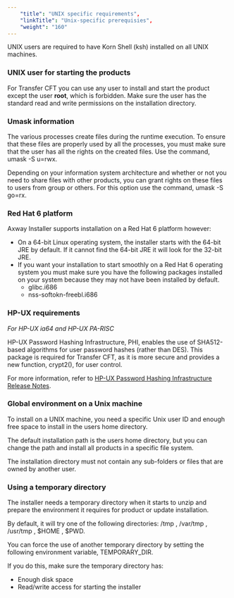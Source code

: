 ```yaml
---
    "title": "UNIX specific requirements",
    "linkTitle": "Unix-specific prerequisies",
    "weight": "160"
---
```

UNIX users are required to have Korn Shell (ksh) installed on all UNIX machines.

### UNIX user for starting the products

For Transfer CFT you can use any user to install and start the product except the user **root**, which is forbidden. Make sure the user has the standard read and write permissions on the installation directory.

### Umask information

The various processes create files during the runtime execution. To ensure that these files are properly used by all the processes, you must make sure that the user has all the rights on the created files. Use the command, umask -S u=rwx.

Depending on your information system architecture and whether or not you need to share files with other products, you can grant rights on these files to users from group or others. For this option use the command, umask -S go=rx.

### Red Hat 6 platform

Axway Installer supports installation on a Red Hat 6 platform however:

- On a 64-bit Linux operating system, the installer starts with the 64-bit JRE by default. If it cannot find the 64-bit JRE it will look for the 32-bit JRE.
- If you want your installation to start smoothly on a Red Hat 6 operating system you must make sure you have the following packages installed on your system because they may not have been installed by default.
    -   glibc.i686
    -   nss-softokn-freebl.i686

### HP-UX requirements

*For HP-UX ia64 and HP-UX PA-RISC*

HP-UX Password Hashing Infrastructure, PHI, enables the use of SHA512-based algorithms for user password hashes (rather than DES). This package is required for Transfer CFT, as it is more secure and provides a new function, crypt2(), for user control.

For more information, refer to [HP-UX Password Hashing Infrastructure Release Notes](https://support.hpe.com/hpsc/doc/public/display?docId=emr_na-c02038049).

### Global environment on a Unix machine

To install on a UNIX machine, you need a specific Unix user ID and enough free space to install in the users home directory.

The default installation path is the users home directory, but you can change the path and install all products in a specific file system.

The installation directory must not contain any sub-folders or files that are owned by another user.

### Using a temporary directory

The installer needs a temporary directory when it starts to unzip and prepare the environment it requires for product or update installation.

By default, it will try one of the following directories: /tmp , /var/tmp , /usr/tmp , $HOME , $PWD.

You can force the use of another temporary directory by setting the following environment variable, TEMPORARY_DIR.

If you do this, make sure the temporary directory has:

- Enough disk space
- Read/write access for starting the installer

